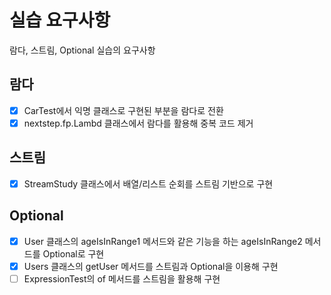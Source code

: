 # 실습 요구사항
람다, 스트림, Optional 실습의 요구사항

## 람다
- [x] CarTest에서 익명 클래스로 구현된 부분을 람다로 전환
- [x] nextstep.fp.Lambd 클래스에서 람다를 활용해 중복 코드 제거

## 스트림
- [x] StreamStudy 클래스에서 배열/리스트 순회를 스트림 기반으로 구현

## Optional
- [x] User 클래스의 ageIsInRange1 메서드와 같은 기능을 하는 ageIsInRange2 메서드를 Optional로 구현
- [x] Users 클래스의 getUser 메서드를 스트림과 Optional을 이용해 구현
- [ ] ExpressionTest의 of 메서드를 스트림을 활용해 구현